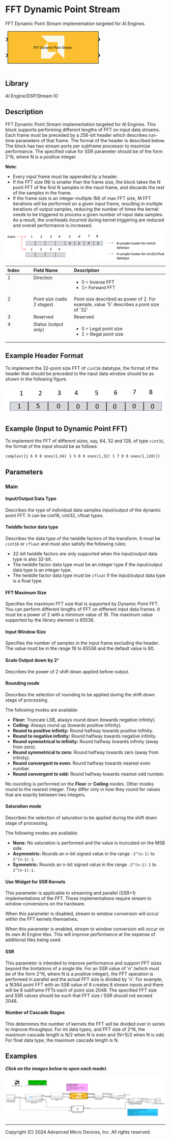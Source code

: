 # FFT Dynamic Point Stream
FFT Dynamic Point Stream implementation targeted for AI Engines.
  
![](./Images/block.png)  

## Library

AI Engine/DSP/Stream IO

## Description

FFT Dynamic Point Stream implementation targeted for AI Engines. This
block supports performing different lengths of FFT on input data
streams. Each frame must be preceded by a 256-bit header which describes
run-time parameters of that frame. The format of the header is described
below. The block has two stream ports per subframe processor to maximize
performance. The specified value for SSR parameter should be of the form
2^N, where N is a positive integer.

**Note**:

- Every input frame must be appended by a header.
- If the FFT size (N) is smaller than the frame size, the block takes
  the N point FFT of the first N samples in the input frame, and
  discards the rest of the samples in the frame.
- If the frame size is an integer multiple (M) of max FFT size, M FFT
  iterations will be performed on a given input frame, resulting in
  multiple iterations of output samples, reducing the number of times
  the kernel needs to be triggered to process a given number of input
  data samples. As a result, the overheads incurred during kernel
  triggering are reduced and overall performance is increased.



![](./Images/vid1664274231317.png)


<table>
<colgroup>
<col style="width: 16%" />
<col style="width: 25%" />
<col style="width: 58%" />
</colgroup>
<thead class="thead" style="text-align:left;">
<tr class="header row">
<th id="d117526e90" class="entry cellrowborder"
style="vertical-align: top">Index</th>
<th id="d117526e93" class="entry cellrowborder"
style="vertical-align: top">Field Name</th>
<th id="d117526e96" class="entry cellrowborder"
style="vertical-align: top">Description</th>
</tr>
</thead>
<tbody class="tbody">
<tr class="odd row">
<td class="entry cellrowborder" style="vertical-align: top"
headers="d117526e90 ">1</td>
<td class="entry cellrowborder" style="vertical-align: top"
headers="d117526e93 ">Direction</td>
<td class="entry cellrowborder" style="vertical-align: top"
headers="d117526e96 "><ul>
<li>0 = Inverse FFT</li>
<li>1= Forward FFT</li>
</ul></td>
</tr>
<tr class="even row">
<td class="entry cellrowborder" style="vertical-align: top"
headers="d117526e90 ">2</td>
<td class="entry cellrowborder" style="vertical-align: top"
headers="d117526e93 ">Point size (radix 2 stages)</td>
<td class="entry cellrowborder" style="vertical-align: top"
headers="d117526e96 ">Point size described as power of 2. For example,
value '5' describes a point size of '32'</td>
</tr>
<tr class="odd row">
<td class="entry cellrowborder" style="vertical-align: top"
headers="d117526e90 ">3</td>
<td class="entry cellrowborder" style="vertical-align: top"
headers="d117526e93 ">Reserved</td>
<td class="entry cellrowborder" style="vertical-align: top"
headers="d117526e96 ">Reserved</td>
</tr>
<tr class="even row">
<td class="entry cellrowborder" style="vertical-align: top"
headers="d117526e90 ">4</td>
<td class="entry cellrowborder" style="vertical-align: top"
headers="d117526e93 ">Status (output only)</td>
<td class="entry cellrowborder" style="vertical-align: top"
headers="d117526e96 "><ul>
<li>0 = Legal point size</li>
<li>1 = Illegal point size</li>
</ul></td>
</tr>
</tbody>
</table>


## Example Header Format

To implement the 32-point size FFT of `cint16` datatype, the format of
the header that should be preceded to the input data window should be as
shown in the following figure.


![](./Images/jvr1664274761052.png)

## Example (Input to Dynamic Point FFT)

To implement the FFT of different sizes, say, 64, 32 and 128, of type
`cint32`, the format of the input should be as follows:

``` pre
complex([1 6 0 0 ones(1,64) 1 5 0 0 ones(1,32) 1 7 0 0 ones(1,128)])
```

## Parameters

### Main  
#### Input/Output Data Type

Describes the type of individual data samples input/output of the
  dynamic point FFT. It can be cint16, cint32, cfloat types.

#### Twiddle factor data type
Describes the data type of the twiddle factors of the transform. It must be `cint16` or `cfloat` and must also satisfy the following rules:
* 32-bit twiddle factors are only supported when the input/output data type is also 32-bit.
* The twiddle factor data type must be an integer type if the input/output data type is an integer type.
* The twiddle factor data type must be `cfloat` if the input/output data type is a float type.

#### FFT Maximum Size

Specifies the maximum FFT size that is supported by Dynamic Point FFT.
  You can perform different lengths of FFT on different input data
  frames. It must be a power of 2 with a minimum value of 16. The
  maximum value supported by the library element is 65536.

#### Input Window Size

Specifies the number of samples in the input frame excluding the
  header. The value must be in the range 16 to 65536 and the default
  value is 60.

#### Scale Output down by 2^

Describes the power of 2 shift down applied before output.

#### Rounding mode

Describes the selection of rounding to be applied during the shift down stage of processing.

The following modes are available:
* **Floor:** Truncate LSB, always round down (towards negative infinity).
* **Ceiling:** Always round up (towards positive infinity).
* **Round to positive infinity:** Round halfway towards positive infinity.
* **Round to negative infinity:** Round halfway towards negative infinity.
* **Round symmetrical to infinity:** Round halfway towards infinity (away from zero).
* **Round symmetrical to zero:** Round halfway towards zero (away from infinity).
* **Round convergent to even:** Round halfway towards nearest even number.
* **Round convergent to odd:** Round halfway towards nearest odd number.

No rounding is performed on the **Floor** or **Ceiling** modes. Other modes round to the nearest integer. They differ only in how they round for values that are exactly between two integers.

#### Saturation mode

Describes the selection of saturation to be applied during the shift down stage of processing.

The following modes are available:
* **None:** No saturation is performed and the value is truncated on the MSB side.
* **Asymmetric:** Rounds an n-bit signed value in the range `-2^(n-1)` to `2^(n-1)-1`.
* **Symmetric:** Rounds an n-bit signed value in the range `-2^(n-1)-1` to `2^(n-1)-1`.

#### Use Widget for SSR Kernels
This parameter is applicable to streaming and parallel (SSR>1) implementations of the FFT. These implementations require stream to window conversions on the hardware.

When this parameter is disabled, stream to window conversion will occur within the FFT kernels themselves.

When this parameter is enabled, stream to window conversion will occur on its own AI Engine tiles. This will improve performance at the expense of additional tiles being used.

#### SSR

This parameter is intended to improve performance and support FFT
  sizes beyond the limitations of a single tile. For an SSR value of 'n'
  (which must be of the form 2^N, where N is a positive integer), the
  FFT operation is performed in parallel and the actual FFT size is
  divided by 'n'. For example, a 16384 point FFT with an SSR value of 8
  creates 8 stream inputs and there will be 8 subframe FFTs each of
  point size 2048. The specified FFT size and SSR values should be such
  that FFT size / SSR should not exceed 2048.

####  Number of Cascade Stages
This determines the number of kernels the FFT will be divided over in series to improve throughput. For int data types, and FFT size of 2^N, the maximum cascade length is N/2 when N is even and (N+1)/2 when N is odd. For float data type, the maximum cascade length is N.

## Examples

***Click on the images below to open each model.***

[![](./Images/DynamicFFT_Stream_Ex1.png)](https://github.com/Xilinx/Vitis_Model_Composer/tree/2024.1/Examples/Block_Help/AIE/DynamicFFT_Stream_Ex1)






--------------
Copyright (C) 2024 Advanced Micro Devices, Inc.
All rights reserved.
